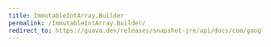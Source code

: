 ```yaml
---
title: ImmutableIntArray.Builder
permalink: /ImmutableIntArray.Builder/
redirect_to: https://guava.dev/releases/snapshot-jre/api/docs/com/google/common/primitives/ImmutableIntArray.Builder.html
---
```

